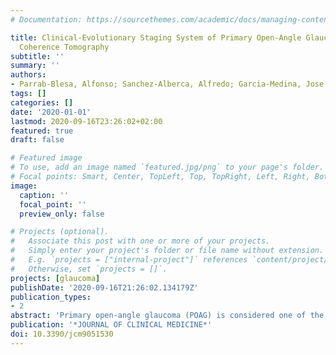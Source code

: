 ```yaml
---
# Documentation: https://sourcethemes.com/academic/docs/managing-content/

title: Clinical-Evolutionary Staging System of Primary Open-Angle Glaucoma Using Optical
  Coherence Tomography
subtitle: ''
summary: ''
authors:
- Parrab-Blesa, Alfonso; Sanchez-Alberca, Alfredo; Garcia-Medina, Jose Javier
tags: []
categories: []
date: '2020-01-01'
lastmod: 2020-09-16T23:26:02+02:00
featured: true
draft: false

# Featured image
# To use, add an image named `featured.jpg/png` to your page's folder.
# Focal points: Smart, Center, TopLeft, Top, TopRight, Left, Right, BottomLeft, Bottom, BottomRight.
image:
  caption: ''
  focal_point: ''
  preview_only: false

# Projects (optional).
#   Associate this post with one or more of your projects.
#   Simply enter your project's folder or file name without extension.
#   E.g. `projects = ["internal-project"]` references `content/project/deep-learning/index.md`.
#   Otherwise, set `projects = []`.
projects: [glaucoma]
publishDate: '2020-09-16T21:26:02.134179Z'
publication_types:
- 2
abstract: 'Primary open-angle glaucoma (POAG) is considered one of the main causes of blindness. Detection of POAG at early stages and classification into evolutionary stages is crucial to blindness prevention. Methods: 1001 patients were enrolled, of whom 766 were healthy subjects and 235 were ocular hypertensive or glaucomatous patients in different stages of the disease. Spectral domain optical coherence tomography (SD-OCT) was used to determine Bruch’s membrane opening-minimum rim width (BMO-MRW) and the thicknesses of peripapillary retinal nerve fibre layer (RNFL) rings with diameters of 3.0, 4.1 and 4.7 mm centred on the optic nerve. The BMO-MRW rim and RNFL rings were divided into seven sectors (G-T-TS-TI-N-NS-NI). The k-means algorithm and linear discriminant analysis were used to classify patients into disease stages. Results: We defined four glaucoma stages and provided a new model for classifying eyes into these stages, with an overall accuracy greater than 92% (88% when including healthy eyes). An online application was also implemented to predict the probability of glaucoma stage for any given eye. Conclusions: We propose a new objective algorithm for classifying POAG into clinical-evolutionary stages using SD-OCT.'
publication: '*JOURNAL OF CLINICAL MEDICINE*'
doi: 10.3390/jcm9051530
---
```


